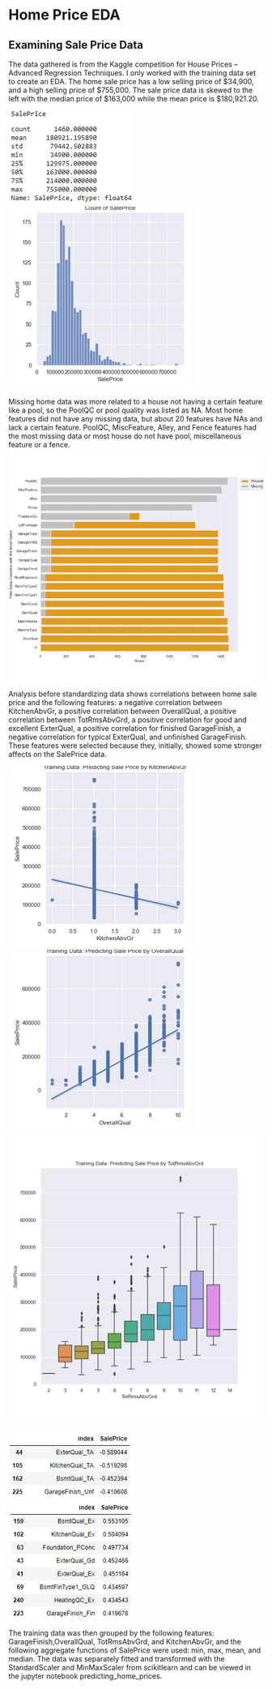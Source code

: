 # Home Price EDA

## Examining Sale Price Data
The data gathered is from the Kaggle competition for House Prices – Advanced Regression Techniques. I only worked with the training data set to create an EDA. The home sale price has a low selling price of $34,900, and a high selling price of $755,000. The sale price data is skewed to the left with the median price of $163,000 while the mean price is $180,921.20.

![alt text](https://github.com/oimartin/Predicting_House_Prices/blob/main/figures/saleprice_describe.png?raw=true)
![alt text](https://github.com/oimartin/Predicting_House_Prices/blob/main/figures/histogram_SalePrice.png?raw=true)

Missing home data was more related to a house not having a certain feature like a pool, so the PoolQC or pool quality was listed as NA. Most home features did not have any missing data, but about 20 features have NAs and lack a certain feature. PoolQC, MiscFeature, Alley, and Fence features had the most missing data or most house do not have pool, miscellaneous feature or a fence.
![alt text](https://github.com/oimartin/Predicting_House_Prices/blob/main/figures/missing_data.png?raw=true)

Analysis before standardizing data shows correlations between home sale price and the following features: a negative correlation between KitchenAbvGr, a positive correlation between OverallQual, a positive correlation between TotRmsAbvGrd, a positive correlation for good and excellent ExterQual, a positive correlation for finished GarageFinish, a negative correlation for typical ExterQual, and unfinished GarageFinish. These features were selected because they, initially, showed some stronger affects on the SalePrice data. 


![alt text](https://github.com/oimartin/Predicting_House_Prices/blob/main/figures/lmplot_KitchenAbvGr.png?raw=true)
![alt text](https://github.com/oimartin/Predicting_House_Prices/blob/main/figures/lmplot_OverallQual.png?raw=true)
![alt text](https://github.com/oimartin/Predicting_House_Prices/blob/main/figures/boxplot_TotRmsAbvGrd.png?raw=true)


![alt text](https://github.com/oimartin/Predicting_House_Prices/blob/main/figures/neg_exterqual_garagefinish.png?raw=true)
![alt text](https://github.com/oimartin/Predicting_House_Prices/blob/main/figures/pos_garagefinish_exterqual.png?raw=true)

The training data was then grouped by the following features: GarageFinish,OverallQual, TotRmsAbvGrd, and KitchenAbvGr, and the following aggregate functions of SalePrice were used: min, max, mean, and median. The data was separately fitted and transformed with the StandardScaler and MinMaxScaler from scikitlearn and can be viewed in the jupyter notebook predicting_home_prices. 
